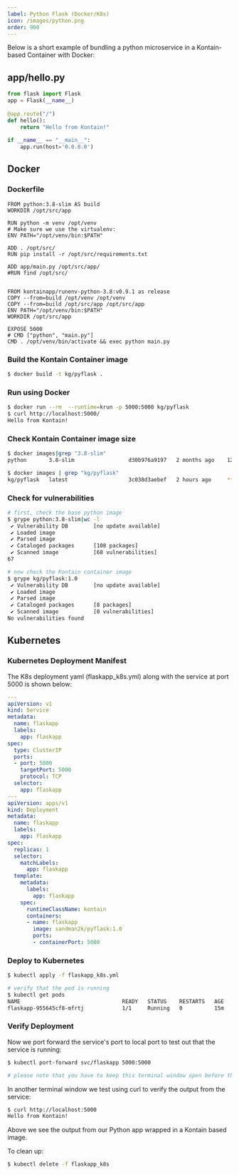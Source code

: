 ```yaml
---
label: Python Flask (Docker/K8s)
icon: /images/python.png
order: 900
---
```


Below is a short example of bundling a python microservice in a Kontain-based Container with Docker:

## app/hello.py

```python
from flask import Flask
app = Flask(__name__)
 
@app.route("/")
def hello():
    return "Hello from Kontain!"
 
if __name__ == "__main__":
    app.run(host='0.0.0.0')
```

## Docker
### Dockerfile

```docker
FROM python:3.8-slim AS build
WORKDIR /opt/src/app

RUN python -m venv /opt/venv
# Make sure we use the virtualenv:
ENV PATH="/opt/venv/bin:$PATH"
 
ADD . /opt/src/
RUN pip install -r /opt/src/requirements.txt
 
ADD app/main.py /opt/src/app/
#RUN find /opt/src/


FROM kontainapp/runenv-python-3.8:v0.9.1 as release
COPY --from=build /opt/venv /opt/venv
COPY --from=build /opt/src/app /opt/src/app
ENV PATH="/opt/venv/bin:$PATH"
WORKDIR /opt/src/app
 
EXPOSE 5000
# CMD ["python", "main.py"]
CMD . /opt/venv/bin/activate && exec python main.py
```

### Build the Kontain Container image

```sh
$ docker build -t kg/pyflask .
```

### Run using Docker

```sh
$ docker run --rm  --runtime=krun -p 5000:5000 kg/pyflask
$ curl http://localhost:5000/
Hello from Kontain!
```

### Check Kontain Container image size
```sh
$ docker images|grep "3.8-slim"
python       3.8-slim                 d30b976a9197   2 months ago    122MB

$ docker images | grep "kg/pyflask"
kg/pyflask   latest                   3c038d3aebef   2 hours ago     **40.2MB**
```

### Check for vulnerabilities
```sh
# first, check the base python image
$ grype python:3.8-slim|wc -l
 ✔ Vulnerability DB        [no update available]
 ✔ Loaded image
 ✔ Parsed image
 ✔ Cataloged packages      [108 packages]
 ✔ Scanned image           [68 vulnerabilities]
67

# now check the Kontain container image
$ grype kg/pyflask:1.0
 ✔ Vulnerability DB        [no update available]
 ✔ Loaded image
 ✔ Parsed image
 ✔ Cataloged packages      [8 packages]
 ✔ Scanned image           [0 vulnerabilities]
No vulnerabilities found
```

## Kubernetes
### Kubernetes Deployment Manifest
The K8s deployment yaml (flaskapp_k8s.yml) along with the service at port 5000 is shown below:
```yaml
---
apiVersion: v1
kind: Service
metadata:
  name: flaskapp
  labels:
    app: flaskapp
spec:
  type: ClusterIP 
  ports:
  - port: 5000
    targetPort: 5000
    protocol: TCP
  selector:
    app: flaskapp
---
apiVersion: apps/v1
kind: Deployment
metadata:
  name: flaskapp
  labels:
    app: flaskapp
spec:
  replicas: 1
  selector:
    matchLabels:
      app: flaskapp
  template:
    metadata:
      labels:
        app: flaskapp
    spec:
      runtimeClassName: kontain
      containers:
      - name: flaskapp
        image: sandman2k/pyflask:1.0
        ports:
        - containerPort: 5000
```

### Deploy to Kubernetes
```sh
$ kubectl apply -f flaskapp_k8s.yml

# verify that the pod is running
$ kubectl get pods
NAME                                READY   STATUS    RESTARTS   AGE
flaskapp-955645cf8-mfrtj            1/1     Running   0          15m
```

### Verify Deployment
Now we port forward the service's port to local port to test out that the service is running:
```sh
$ kubectl port-forward svc/flaskapp 5000:5000

# please note that you have to keep this terminal window open before the next step
```

In another terminal window we test using curl to verify the output from the service:
```sh
$ curl http://localhost:5000
Hello from Kontain!
```

Above we see the output from our Python app wrapped in a Kontain based image.

To clean up:
```sh
$ kubectl delete -f flaskapp_k8s
```
